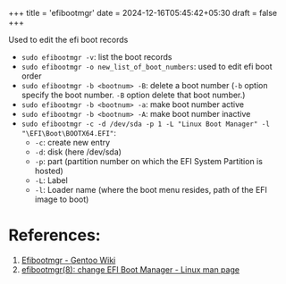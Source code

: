 +++
title = 'efibootmgr'
date = 2024-12-16T05:45:42+05:30
draft = false
+++

Used to edit the efi boot records

- `sudo efibootmgr -v`: list the boot records
- `sudo efibootmgr -o new_list_of_boot_numbers`: used to edit efi boot order
- `sudo efibootmgr -b <bootnum> -B`: delete a boot number (`-b` option specify the boot number. `-B` option delete that boot number.)
- `sudo efibootmgr -b <bootnum> -a`: make boot number active
- `sudo efibootmgr -b <bootnum> -A`: make boot number inactive
- `sudo efibootmgr -c -d /dev/sda -p 1 -L "Linux Boot Manager" -l "\EFI\Boot\BOOTX64.EFI"`:
    - `-c`: create new entry
    - `-d`: disk (here /dev/sda)
    - `-p`: part (partition number on which the EFI System Partition is hosted)
    - `-L`: Label
    - `-l`: Loader name (where the boot menu resides, path of the EFI image to boot)

# References:

1. [Efibootmgr - Gentoo Wiki](https://wiki.gentoo.org/wiki/Efibootmgr)
2. [efibootmgr(8): change EFI Boot Manager - Linux man page](https://linux.die.net/man/8/efibootmgr)
